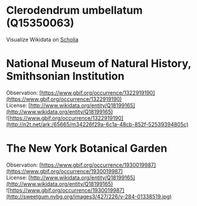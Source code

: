
Clerodendrum umbellatum (Q15350063)
===================================
  
Visualize Wikidata on [Scholia](https://scholia.toolforge.org/taxon/Q15350063)
# National Museum of Natural History, Smithsonian Institution
  
Observation: [https://www.gbif.org/occurrence/1322919190](https://www.gbif.org/occurrence/1322919190)  
License: [http://www.wikidata.org/entity/Q18199165](http://www.wikidata.org/entity/Q18199165)  
![https://www.gbif.org/occurrence/1322919190](http://n2t.net/ark:/65665/m34226f29a-6c1a-48cb-852f-52539394805c)
# The New York Botanical Garden
  
Observation: [https://www.gbif.org/occurrence/1930019987](https://www.gbif.org/occurrence/1930019987)  
License: [http://www.wikidata.org/entity/Q18199165](http://www.wikidata.org/entity/Q18199165)  
![https://www.gbif.org/occurrence/1930019987](http://sweetgum.nybg.org/images3/427/226/v-284-01338519.jpg)